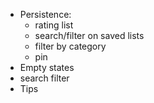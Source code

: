 - Persistence:
    - rating list
    - search/filter on saved lists
    - filter by category
    - pin
- Empty states
- search filter
- Tips
